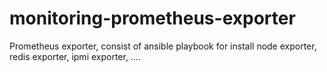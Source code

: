 # monitoring-prometheus-exporter
Prometheus exporter, consist of ansible playbook for install node exporter, redis exporter, ipmi exporter, ....
